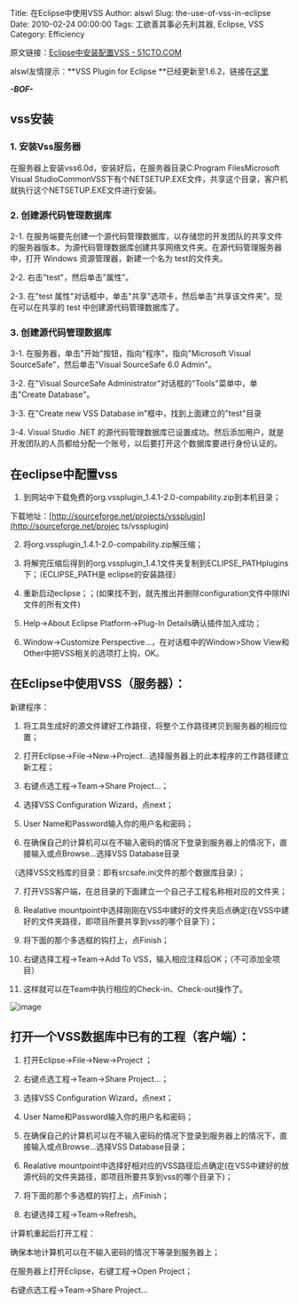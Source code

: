 Title: 在Eclipse中使用VSS
Author: alswl
Slug: the-use-of-vss-in-eclipse
Date: 2010-02-24 00:00:00
Tags: 工欲善其事必先利其器, Eclipse, VSS
Category: Efficiency

原文链接：[Eclipse中安装配置VSS -
51CTO.COM](http://developer.51cto.com/art/200906/127171.htm)

alswl友情提示：**VSS Plugin for Eclipse
**已经更新至1.6.2，链接在[这里](http://sourceforge.net/projects/vssplugin/)

***-BOF-***

## vss安装

### 1. 安装Vss服务器

在服务器上安装vss6.0d，安装好后，在服务器目录C:Program FilesMicrosoft Visual
StudioCommonVSS下有个NETSETUP.EXE文件，共享这个目录，客户机就执行这个NETSETUP.EXE文件进行安装。

### 2. 创建源代码管理数据库

2-1. 在服务端要先创建一个源代码管理数据库，以存储您的开发团队的共享文件的服务器版本。为源代码管理数据库创建共享网络文件夹。在源代码管理服务器中，打开
Windows 资源管理器，新建一个名为 test的文件夹。

2-2. 右击"test"，然后单击"属性"。

2-3. 在"test 属性"对话框中，单击"共享"选项卡，然后单击"共享该文件夹"。现在可以在共享的 test 中创建源代码管理数据库了。

### 3. 创建源代码管理数据库

3-1. 在服务器，单击"开始"按钮，指向"程序"，指向"Microsoft Visual SourceSafe"，然后单击"Visual
SourceSafe 6.0 Admin"。

3-2. 在"Visual SourceSafe Administrator"对话框的"Tools"菜单中，单击"Create Database"。

3-3. 在"Create new VSS Database in"框中，找到上面建立的"test"目录

3-4. Visual Studio .NET
的源代码管理数据库已设置成功。然后添加用户，就是开发团队的人员都给分配一个账号，以后要打开这个数据库要进行身份认证的。

## 在eclipse中配置vss

1. 到网站中下载免费的org.vssplugin_1.4.1-2.0-compability.zip到本机目录；

下载地址：[http://sourceforge.net/projects/vssplugin](http://sourceforge.net/projec
ts/vssplugin)

2. 将org.vssplugin_1.4.1-2.0-compability.zip解压缩；

3. 将解完压缩后得到的org.vssplugin_1.4.1文件夹复制到ECLIPSE_PATHplugins下；（ECLIPSE_PATH是
eclipse的安装路径）

4. 重新启动eclipse；；(如果找不到，就先推出并删除configuration文件中除INI文件的所有文件)

5. Help->About Eclipse Platform->Plug-In Details确认插件加入成功；

6. Window->Customize Perspective…，在对话框中的Window>Show
View和Other中把VSS相关的选项打上钩，OK。

## 在Eclipse中使用VSS（服务器）：

新建程序：

1. 将工具生成好的源文件建好工作路径，将整个工作路径拷贝到服务器的相应位置；

2. 打开Eclipse->File->New->Project…选择服务器上的此本程序的工作路径建立新工程；

3. 右键点选工程->Team->Share Project…；

4. 选择VSS Configuration Wizard，点next；

5. User Name和Password输入你的用户名和密码；

6. 在确保自己的计算机可以在不输入密码的情况下登录到服务器上的情况下，直接输入或点Browse…选择VSS Database目录

（选择VSS文档库的目录：即有srcsafe.ini文件的那个数据库目录）；

7. 打开VSS客户端，在总目录的下面建立一个自己子工程名称相对应的文件夹；

8. Realative mountpoint中选择刚刚在VSS中建好的文件夹后点确定(在VSS中建好的文件夹路径，即项目所要共享到vss的哪个目录下)；

9. 将下面的那个多选框的钩打上，点Finish；

10. 右键选择工程->Team->Add To VSS，输入相应注释后OK；（不可添加全项目）

11. 这样就可以在Team中执行相应的Check-in、Check-out操作了。

![image](http://77g0h6.com1.z0.glb.clouddn.com/2010/02/vss.jpg)

## 打开一个VSS数据库中已有的工程（客户端）：

1. 打开Eclipse->File->New->Project ；

2. 右键点选工程->Team->Share Project…；

3. 选择VSS Configuration Wizard，点next；

4. User Name和Password输入你的用户名和密码；

5. 在确保自己的计算机可以在不输入密码的情况下登录到服务器上的情况下，直接输入或点Browse…选择VSS Database目录；

6. Realative
mountpoint中选择好相对应的VSS路径后点确定(在VSS中建好的放源代码的文件夹路径，即项目所要共享到vss的哪个目录下)；

7. 将下面的那个多选框的钩打上，点Finish；

8. 右键选择工程->Team->Refresh。

计算机重起后打开工程：

确保本地计算机可以在不输入密码的情况下等录到服务器上；

在服务器上打开Eclipse，右键工程->Open Project；

右键点选工程->Team->Share Project…

